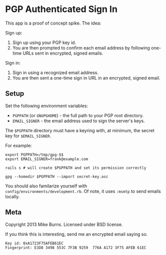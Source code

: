 # PGP Authenticated Sign In

This app is a proof of concept spike. The idea:

Sign up:

1. Sign up using your PGP key id.
2. You are then prompted to confirm each email address by following
one-time URLs sent in encrypted, signed emails.

Sign in:

1. Sign in using a recognized email address.
2. You are then sent a one-time sign in URL in an encrypted, signed
email.

## Setup

Set the following environment variables:

- `PGPPATH` (or `GNUPGHOME`) - the full path to your PGP root directory.
- `EMAIL_SIGNER` - the email address used to sign the server's keys.

The `$PGPPATH` directory must have a keyring with, at minimum, the
secret key for `$EMAIL_SIGNER`.

For example:

    export PGPPATH=/tmp/gpg-$$
    export EMAIL_SIGNER=frank@example.com

    rails s # will create $PGPPATH and set its permission correctly
    
    gpg --homedir $PGPPATH --import secret-key.asc

You should also familarize yourself with
`config/environments/development.rb`. Of note, it uses `:msmtp` to send
emails locally.

## Meta

Copyright 2013 Mike Burns. Licensed under BSD license.

If you think this is interesting, send me an encrypted email saying so.

    Key id: 0xA1723F75AFEB61EC
    Fingerprint: E3D8 3498 553C 7F3B 9259  776A A172 3F75 AFEB 61EC
